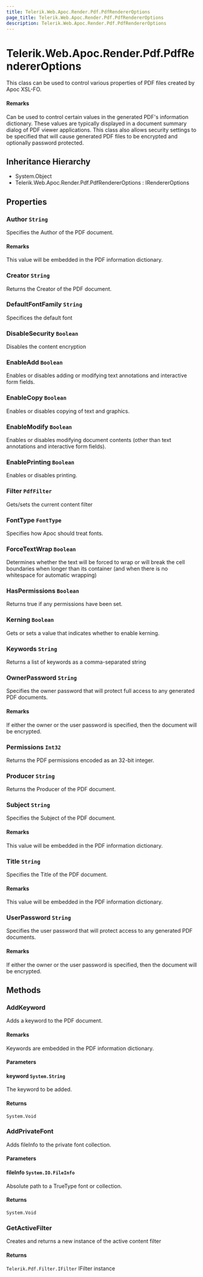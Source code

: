 ```yaml
---
title: Telerik.Web.Apoc.Render.Pdf.PdfRendererOptions
page_title: Telerik.Web.Apoc.Render.Pdf.PdfRendererOptions
description: Telerik.Web.Apoc.Render.Pdf.PdfRendererOptions
---
```


# Telerik.Web.Apoc.Render.Pdf.PdfRendererOptions

This class can be used to control various properties of PDF files
                created by Apoc XSL-FO.

#### Remarks
Can be used to control certain values in the generated PDF's information
                dictionary.  These values are typically displayed in a document summary
                dialog of PDF viewer applications.
                This class also allows security settings to be specified that will
                cause generated PDF files to be encrypted and optionally password protected.

## Inheritance Hierarchy

* System.Object
* Telerik.Web.Apoc.Render.Pdf.PdfRendererOptions : IRendererOptions

## Properties

###  Author `String`

Specifies the Author of the PDF document.

#### Remarks
This value will be embedded in the PDF information dictionary.

###  Creator `String`

Returns the Creator of the PDF document.

###  DefaultFontFamily `String`

Specifices the default font

###  DisableSecurity `Boolean`

Disables the content encryption

###  EnableAdd `Boolean`

Enables or disables adding or modifying text annotations and interactive
                form fields.

###  EnableCopy `Boolean`

Enables or disables copying of text and graphics.

###  EnableModify `Boolean`

Enables or disables modifying document contents (other than text annotations and
                interactive form fields).

###  EnablePrinting `Boolean`

Enables or disables printing.

###  Filter `PdfFilter`

Gets/sets the current content filter

###  FontType `FontType`

Specifies how Apoc should treat fonts.

###  ForceTextWrap `Boolean`

Determines whether the text will be forced to wrap or will break the cell boundaries when
            longer than its container (and when there is no whitespace for automatic wrapping)

###  HasPermissions `Boolean`

Returns true if any permissions have been set.

###  Kerning `Boolean`

Gets or sets a value that indicates whether to enable kerning.

###  Keywords `String`

Returns a list of keywords as a comma-separated string

###  OwnerPassword `String`

Specifies the owner password that will protect full access to any generated PDF documents.

#### Remarks
If either the owner or the user password is specified,
                then the document will be encrypted.

###  Permissions `Int32`

Returns the PDF permissions encoded as an 32-bit integer.

###  Producer `String`

Returns the Producer of the PDF document.

###  Subject `String`

Specifies the Subject of the PDF document.

#### Remarks
This value will be embedded in the PDF information dictionary.

###  Title `String`

Specifies the Title of the PDF document.

#### Remarks
This value will be embedded in the PDF information dictionary.

###  UserPassword `String`

Specifies the user password that will protect access to any generated PDF documents.

#### Remarks
If either the owner or the user password is specified,
                then the document will be encrypted.

## Methods

###  AddKeyword

Adds a keyword to the PDF document.

#### Remarks
Keywords are embedded in the PDF information dictionary.

#### Parameters

#### keyword `System.String`

The keyword to be added.

#### Returns

`System.Void` 

###  AddPrivateFont

Adds fileInfo to the private font collection.

#### Parameters

#### fileInfo `System.IO.FileInfo`

Absolute path to a TrueType font or collection.

#### Returns

`System.Void` 

###  GetActiveFilter

Creates and returns a new instance of the active content filter

#### Returns

`Telerik.Pdf.Filter.IFilter` IFilter instance

